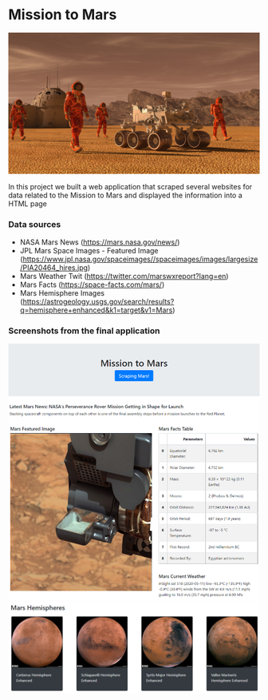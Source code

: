 # Mission to Mars

![mission_to_mars.png](Images/mission_to_mars.png)

In this project we built a web application that scraped several websites for data related to the Mission to Mars and displayed the information into a HTML page

### Data sources
* NASA Mars News (https://mars.nasa.gov/news/)
* JPL Mars Space Images - Featured Image (https://www.jpl.nasa.gov/spaceimages//spaceimages/images/largesize/PIA20464_hires.jpg)
* Mars Weather Twit (https://twitter.com/marswxreport?lang=en)
* Mars Facts (https://space-facts.com/mars/)
* Mars Hemisphere Images (https://astrogeology.usgs.gov/search/results?q=hemisphere+enhanced&k1=target&v1=Mars)

### Screenshots from the final application
![Scraping_part_I.png](Images/Scraping_part_I.png)
![Scraping_part_II.png](Images/Scraping_part_II.png)
